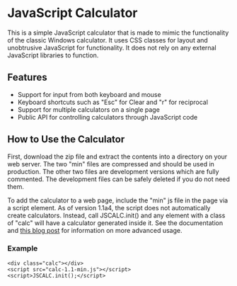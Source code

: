 # JavaScript Calculator

This is a simple JavaScript calculator that is made to mimic the functionality of the classic Windows calculator.
It uses CSS classes for layout and unobtrusive JavaScript for functionality.
It does not rely on any external JavaScript libraries to function.

## Features

* Support for input from both keyboard and mouse
* Keyboard shortcuts such as "Esc" for Clear and "r" for reciprocal
* Support for multiple calculators on a single page
* Public API for controlling calculators through JavaScript code

## How to Use the Calculator

First, download the zip file and extract the contents into a directory on your web server.
The two "min" files are compressed and should be used in production.
The other two files are development versions which are fully commented.
The development files can be safely deleted if you do not need them.

To add the calculator to a web page, include the "min" js file in the page via a script element.
As of version 1.1a4, the script does not automatically create calculators.
Instead, call JSCALC.init() and any element with a class of "calc" will have a calculator generated inside it.
See the documentation and [this blog post](http://wjbryant.com/2011/09/02/javascript-calculator-api/ "JavaScript Calculator API") for information on more advanced usage.

### Example

    <div class="calc"></div>
    <script src="calc-1.1-min.js"></script>
    <script>JSCALC.init();</script>